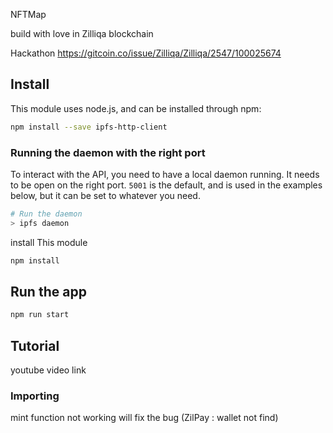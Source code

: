 NFTMap 

build with love in Zilliqa blockchain 


Hackathon https://gitcoin.co/issue/Zilliqa/Zilliqa/2547/100025674


## Install

This module uses node.js, and can be installed through npm:

```bash
npm install --save ipfs-http-client
```

### Running the daemon with the right port

To interact with the API, you need to have a local daemon running. It needs to be open on the right port. `5001` is the default, and is used in the examples below, but it can be set to whatever you need.

```sh
# Run the daemon
> ipfs daemon
```
install This module 

```bash
npm install 
```

## Run the app

```bash
npm run start 
```

## Tutorial 


youtube video link


### Importing 
mint function not working will fix the bug (ZilPay : wallet not find)



